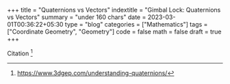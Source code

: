 +++
title = "Quaternions vs Vectors"
indextitle = "Gimbal Lock: Quaternions vs Vectors"
summary = "under 160 chars"
date = 2023-03-01T00:36:22+05:30
type = "blog"
categories = ["Mathematics"]
tags = ["Coordinate Geometry", "Geometry"]
code = false
math = false
draft = true
+++

Citation [^1]

[^1]: https://www.3dgep.com/understanding-quaternions/

